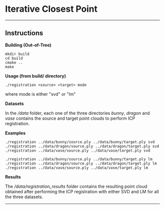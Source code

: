 Iterative Closest Point
========================================

---
## Instructions

**Building (Out-of-Tree)**

    mkdir build
    cd build
    cmake ..
    make
    
**Usage (from build/ directory)**

    ./registration <source> <target> mode
where mode is either "svd" or "lm"

**Datasets**

In the */data* folder, each one of the three directories *bunny*, *dragon* and *vase*
contains the source and target point clouds to perform ICP registration.

**Examples**

    ./registration ../data/bunny/source.ply ../data/bunny/target.ply svd
    ./registration ../data/dragon/source.ply ../data/dragon/target.ply svd
    ./registration ../data/vase/source.ply ../data/vase/target.ply svd
    
    ./registration ../data/bunny/source.ply ../data/bunny/target.ply lm
    ./registration ../data/dragon/source.ply ../data/dragon/target.ply lm
    ./registration ../data/vase/source.ply ../data/vase/target.ply lm

**Results**

The */data/registration_results* folder contains the resulting point cloud 
obtained after performing the ICP registration with either SVD and LM for all
the three datasets.

---
